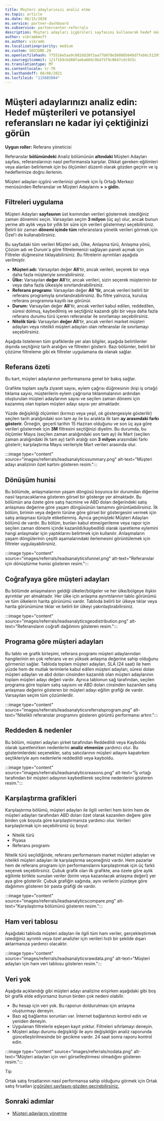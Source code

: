 ```yaml
---
title: Müşteri adaylarınızı analiz etme
ms.topic: article
ms.date: 06/15/2020
ms.service: partner-dashboard
ms.subservice: partnercenter-referrals
description: Müşteri adayları içgörüleri sayfasını kullanarak hedef müşterilerinize ne kadar iyi bir şekilde dikkat çekmek ve referanslar oluşturmak için ne kadar iyi olduğunu öğrenin.
author: vikrambmsft
ms.author: vikramb
ms.localizationpriority: medium
ms.custom: SEOJUNE.20
ms.openlocfilehash: 775516e5aa9c082dd20f3aa77b078e560885648d7feb6c51295299a0c2d634cb
ms.sourcegitcommit: 121f1b9cbd88faeba60dc9b475f9c0647cdc933c
ms.translationtype: MT
ms.contentlocale: tr-TR
ms.lasthandoff: 08/06/2021
ms.locfileid: "115685004"
---
```

# <a name="analyze-your-leads---see-how-well-you-attract-target-customers-and-potential-referrals"></a>Müşteri adaylarınızı analiz edin: Hedef müşterileri ve potansiyel referansları ne kadar iyi çektiğinizi görün
<!-- 
https://go.microsoft.com/fwlink/?linkid=849120
-->

**Uygun roller:** Referans yöneticisi

Referanslar **bölümündeki** Analiz bölümünün **altındaki** Müşteri Adayları sayfası, referanslarınızı nasıl performansla karşılar. Dikkat gereken eğilimleri veya alanları belirlemek için bu ölçümleri düzenli olarak gözden geçirin ve iş hedeflerinize doğru ilerlenin.

Müşteri adayları içgörü verilerinizi görmek için İş Ortağı Merkezi menüsünden Referanslar ve Müşteri Adaylarını **> > gidin.**

## <a name="apply-filters"></a>Filtreleri uygulama

Müşteri Adayları **sayfasının** üst kısmından verileri göstermek istediğiniz zaman dönemini seçin. Varsayılan seçim **3 milyon** (üç ay) olur, ancak bunun yerine altı aylık veya bir yıllık bir süre için verileri göstermeyi seçebilirsiniz. Belirli bir zaman **dönemi içinde tüm** referanslara yönelik verileri görmek için Özel'i de kullanabilirsiniz.

Bu sayfadaki tüm verileri Müşteri adı, Ülke, Anlaşma türü, Anlaşma yönü, Çözüm adı ve Durum'a göre filtrelemenizi sağlayan paneli açmak için Filtreler düğmesine tıklayabilirsiniz. Bu filtrelerin ayrıntıları aşağıda verilmiştir.

- **Müşteri adı:** Varsayılan değer **All**'tir, ancak verileri, seçerek bir veya daha fazla müşteriyle sınırabilirsiniz.
- **Ülke:** Varsayılan **değer All**'tir, ancak verileri, sizin seçerek müşterinin bir veya daha fazla ülkesiyle sınırlandırabilirsiniz.
- **Referans programı:** Varsayılan değer **All 'tir,** ancak verileri belirli bir referans programıyla sınırlandırabilirsiniz. Bu filtre yalnızca, kuruluş referans programına kayıtlı ise görünür.
- **Durum:** Varsayılan değer **All**'tir, ancak verileri kabul edilen, reddedilen, süresi dolmuş, kaybedilmiş ve seçtiğiniz kazandı gibi bir veya daha fazla referans durumu türü içeren referanslar ile sınırlamayı seçebilirsiniz.
- **Nitelik türü:** Varsayılan **değer All**'tir, ancak verileri market müşteri adayları veya nitelikli müşteri adayları olan referanslar ile sınırlamayı seçebilirsiniz.

Aşağıda listelenen tüm grafiklerde yer alan bilgiler, aşağıda belirtilenler dışında seçtiğiniz tarih aralığını ve filtreleri gösterir. Bazı bölümler, belirli bir çözüme filtreleme gibi ek filtreler uygulamana da olanak sağlar.

## <a name="referrals-summary"></a>Referans özeti

Bu kart, müşteri adaylarının performansına genel bir bakış sağlar.

Grafikte toplam sayfa ziyaret sayısı, eylem çağrısı düğmesinin (kişi iş ortağı) tıklama sayısı, müşterilerin eylem çağrısına tıklanmalarının ardından oluşturulan müşteri adaylarının sayısı ve seçilen zaman dönemi için kazanmış olan toplam müşteri adayı sayısı yer almaktadır.

Yüzde değişikliği ölçümleri (kırmızı veya yeşil, ok göstergesiyle gösterilir)  seçilen tarih aralığındaki son tam ay ile bu aralıkta ilk tam **ay arasındaki farkı gösterir.** Örneğin, geçerli tarihin 15 Haziran olduğunu ve son üç aya göre verileri göstermek için **3M** filtresini seçtiğinizi diyelim. Bu durumda, bu ölçümler Mayıs (seçilen zaman aralığındaki son tam ay) ile Mart (seçilen zaman aralığındaki ilk tam ay) tarih aralığı son **3 milyon** arasındaki farkı gösterir; karşılaştırma Mayıs verileriyle Mart verileri arasında olur.

:::image type="content" source="images/referrals/leadsanalyticssummary.png" alt-text="Müşteri adayı analizinin özet kartını gösteren resim.":::

## <a name="conversion-funnel"></a>Dönüşüm hunisi

Bu bölümde, anlaşmalarının yaşam döngüsü boyunca bir durumdan diğerine nasıl taşınacaklarına gösteren görsel bir gösterge yer almaktadır. Bu bölümün ana özete göre satış hacmine ve ABD doları değerindeki satış anlaşması değerine göre yaşam döngüsünün tamamını görüntüebilirsiniz. İlk bölüm, birimin veya değerin türüne göre görsel bir göstergesini vermek için satış anlaşması türüyle etiketlenmiş. Ayrıca geçmişteki Müşteri Adayları bölümü de vardır. Bu bölüm, bunları kabul etme/gerileme veya rapor için seçilen zaman dönemi içinde kazanildi/kaybedildi olarak işaretleme eylemini hangi anlaşmalar için yaptıklarını belirtmek için kullanılır. Anlaşmaların yaşam döngülerinin çeşitli aşamalarındaki ilerlemesini görüntülemek için filtreler uygulayabilirsiniz.

:::image type="content" source="images/referrals/leadsanalyticsfunnel.png" alt-text="Referanslar için dönüştürme hunisi gösteren resim.":::

## <a name="leads-by-geography"></a>Coğrafyaya göre müşteri adayları

Bu bölümde anlaşmaların geldiği ülkeler/bölgeler ve her ülke/bölgeye ilişkin ayrıntılar yer almaktadır. Her ülke için anlaşma ayrıntılarının tablo görünümü ve tüm ülkelerin harita görünümü vardır. Tabloda belirli bir ülkeye tıklar veya harita görünümüne tıklar ve belirli bir ülkeyi yakınlaştırabilirsiniz.

:::image type="content" source="images/referrals/leadsanalyticsgeodistribution.png" alt-text="Referansların coğrafi dağılımını gösteren resim.":::

## <a name="leads-by-program"></a>Programa göre müşteri adayları

Bu tablo ve grafik birleşimi, referans programı müşteri adaylarından hangilerinin en çok referans ve en yüksek anlaşma değerine sahip olduğunu görmenizi sağlar.
Tabloda toplam müşteri adayları, SLA (24 saat) ile hem yüzde hem de mutlak terimlerle kabul edilen müşteri adayları, süresi dolan müşteri adayları ve abd doları cinsinden kazanıldı olan müşteri adaylarının toplam müşteri adayı değeri vardır. Ayrıca tablonun sağ tarafından, seçilen programa göre toplam satış sayısını ve ABD doları cinsinden kazanilen satış anlaşması değerini gösteren bir müşteri adayı eğilim grafiği de vardır. Varsayılan seçim tüm çözümlerdir.

:::image type="content" source="images/referrals/leadsanalyticsreferralsprogram.png" alt-text="Nitelikli referanslar programını gösteren görüntü performansı artırır.":::

## <a name="declined--lost-reasons"></a>Reddeden & nedenler

Bu bölüm, müşteri adayları şirket tarafından Reddedildi veya Kayboldu olarak işaretlenirken nedenlerini **analiz** **etmenize** yardımcı olur. Bu gösterimlerdeki seçenekler, satış satıcılarının müşteri adayını kapatırken seçtikleriyle aynı nedenlerle reddedildi veya kayboldu.

:::image type="content" source="images/referrals/leadsanalyticsreasons.png" alt-text="İş ortağı tarafından bir müşteri adayının kaybedilerek seçilme nedenlerini gösteren resim.":::

## <a name="comparison-charts"></a>Karşılaştırma grafikleri

Karşılaştırma bölümü, müşteri adayları ile ilgili verileri hem birim hem de müşteri adayları tarafından ABD doları özet olarak kazanilen değere göre birden çok boyuta göre karşılaştırmanıza yardımcı olur.
Verileri karşılaştırmak için seçebilirsiniz üç boyut:

- Nitelik türü
- Piyasa
- Referans programı

Nitelik türü seçildiğinde, referans performansını market müşteri adayları ve nitelikli müşteri adayları ile karşılaştırma seçeneğiniz vardır. Hem pazarlar hem de referans programı için performanslarını karşılaştırmak için üç farklı seçenek seçebilirsiniz. Çubuk grafik olan ilk grafikte, ana özete göre aylık eğilimle birlikte sunulan veriler (birim veya kazanılacak anlaşma değeri) yer aya göre gösterilir. Çubuk grafiğin sağında, aynı verilerin yüzdeye göre dağılımını gösteren bir pasta grafiği de vardır.

:::image type="content" source="images/referrals/leadsanalyticscompare.png" alt-text="Karşılaştırma bölümünü gösteren resim.":::

## <a name="raw-data-table"></a>Ham veri tablosu

Aşağıdaki tabloda müşteri adayları ile ilgili tüm ham  veriler, gerçekleştirmek istediğiniz ayrıntılı veya özel analizler için verileri hızlı bir şekilde dışarı aktarmanıza yardımcı olacaktır.

:::image type="content" source="images/referrals/leadsanalyticsrawdata.png" alt-text="Müşteri adayları için ham veri tablosu gösteren resim.":::

## <a name="no-data"></a>Veri yok

Aşağıda açıklandığı gibi müşteri adayı analizine erişirken aşağıdaki gibi boş bir grafik elde ediyorsanız bunun birden çok nedeni olabilir.

- Bu hesap için veri yok. Bu raporun doldurulması için anlaşma oluşturmayı deneyin.
- Bazı ağ bağlantısı sorunları var. İnternet bağlantınızı kontrol edin ve yeniden deneyin.
- Uygulanan filtrelerle eşleşen kayıt yoktur. Filtreleri sıfırlamayı deneyin.
- Müşteri adayı durumu değişikliği ile aynı değişikliğin analiz raporunda güncelleştirilmesinde bir gecikme vardır. 24 saat sonra raporu kontrol edin.

:::image type="content" source="images/referrals/nodata.png" alt-text="Müşteri adayları için veri görselleştirmesi olmadığını gösteren resim.":::

> [!TIP]
> Ortak satış fırsatlarının nasıl performansa sahip olduğunu görmek için Ortak satış fırsatları [içgörüleri sayfasını gözden geçirebilirsiniz.](referral-insights.md)

## <a name="next-steps"></a>Sonraki adımlar

- [Müşteri adaylarını yönetme](manage-leads.md)
